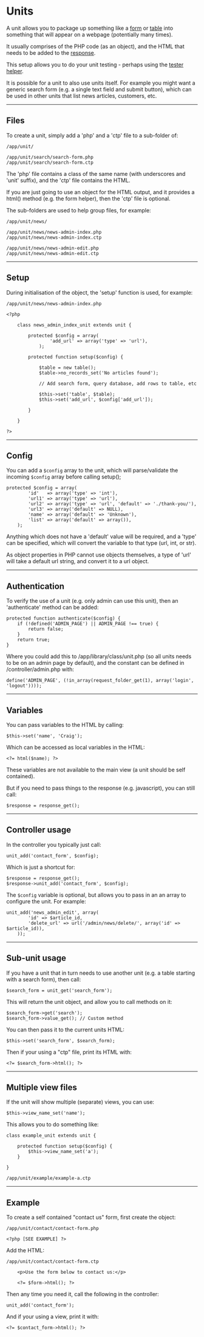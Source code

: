 
# Units

A unit allows you to package up something like a [form](../doc/helpers/form.md) or [table](../doc/helpers/form.md) into something that will appear on a webpage (potentially many times).

It usually comprises of the PHP code (as an object), and the HTML that needs to be added to the [response](../../doc/system/response.md).

This setup allows you to do your unit testing - perhaps using the [tester helper](../../doc/system/tester.md).

It is possible for a unit to also use units itself. For example you might want a generic search form (e.g. a single text field and submit button), which can be used in other units that list news articles, customers, etc.

---

## Files

To create a unit, simply add a 'php' and a 'ctp' file to a sub-folder of:

	/app/unit/

	/app/unit/search/search-form.php
	/app/unit/search/search-form.ctp

The 'php' file contains a class of the same name (with underscores and 'unit' suffix), and the 'ctp' file contains the HTML.

If you are just going to use an object for the HTML output, and it provides a html() method (e.g. the form helper), then the 'ctp' file is optional.

The sub-folders are used to help group files, for example:

	/app/unit/news/

	/app/unit/news/news-admin-index.php
	/app/unit/news/news-admin-index.ctp

	/app/unit/news/news-admin-edit.php
	/app/unit/news/news-admin-edit.ctp

---

## Setup

During initialisation of the object, the 'setup' function is used, for example:

	/app/unit/news/news-admin-index.php

	<?php

		class news_admin_index_unit extends unit {

			protected $config = array(
					'add_url' => array('type' => 'url'),
				);

			protected function setup($config) {

				$table = new table();
				$table->no_records_set('No articles found');

				// Add search form, query database, add rows to table, etc

				$this->set('table', $table);
				$this->set('add_url', $config['add_url']);

			}

		}

	?>

---

## Config

You can add a `$config` array to the unit, which will parse/validate the incoming `$config` array before calling setup();

	protected $config = array(
			'id'   => array('type' => 'int'),
			'url1' => array('type' => 'url'),
			'url2' => array('type' => 'url', 'default' => './thank-you/'),
			'url3' => array('default' => NULL),
			'name' => array('default' => 'Unknown'),
			'list' => array('default' => array()),
		);

Anything which does not have a 'default' value will be required, and a 'type' can be specified, which will convert the variable to that type (url, int, or str).

As object properties in PHP cannot use objects themselves, a type of 'url' will take a default url string, and convert it to a url object.

---

## Authentication

To verify the use of a unit (e.g. only admin can use this unit), then an 'authenticate' method can be added:

	protected function authenticate($config) {
		if (!defined('ADMIN_PAGE') || ADMIN_PAGE !== true) {
			return false;
		}
		return true;
	}

Where you could add this to /app/library/class/unit.php (so all units needs to be on an admin page by default), and the constant can be defined in /controller/admin.php with:

	define('ADMIN_PAGE', (!in_array(request_folder_get(1), array('login', 'logout'))));

---

## Variables

You can pass variables to the HTML by calling:

	$this->set('name', 'Craig');

Which can be accessed as local variables in the HTML:

	<?= html($name); ?>

These variables are not available to the main view (a unit should be self contained).

But if you need to pass things to the response (e.g. javascript), you can still call:

	$response = response_get();

---

## Controller usage

In the controller you typically just call:

	unit_add('contact_form', $config);

Which is just a shortcut for:

	$response = response_get();
	$response->unit_add('contact_form', $config);

The `$config` variable is optional, but allows you to pass in an an array to configure the unit. For example:

	unit_add('news_admin_edit', array(
			'id' => $article_id,
			'delete_url' => url('/admin/news/delete/', array('id' => $article_id)),
		));

---

## Sub-unit usage

If you have a unit that in turn needs to use another unit (e.g. a table starting with a search form), then call:

	$search_form = unit_get('search_form');

This will return the unit object, and allow you to call methods on it:

	$search_form->get('search');
	$search_form->value_get(); // Custom method

You can then pass it to the current units HTML:

	$this->set('search_form', $search_form);

Then if your using a "ctp" file, print its HTML with:

	<?= $search_form->html(); ?>

---

## Multiple view files

If the unit will show multiple (separate) views, you can use:

	$this->view_name_set('name');

This allows you to do something like:

	class example_unit extends unit {

		protected function setup($config) {
			$this->view_name_set('a');
		}

	}

	/app/unit/example/example-a.ctp

---

## Example

To create a self contained "contact us" form, first create the object:

	/app/unit/contact/contact-form.php

	<?php [SEE EXAMPLE] ?>

Add the HTML:

	/app/unit/contact/contact-form.ctp

		<p>Use the form below to contact us:</p>

		<?= $form->html(); ?>

Then any time you need it, call the following in the controller:

	unit_add('contact_form');

And if your using a view, print it with:

	<?= $contact_form->html(); ?>
